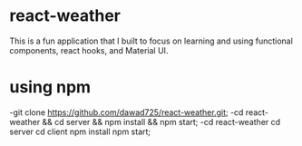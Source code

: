 # react-weather

This is a fun application that I built to focus on learning and using functional components, react hooks, and Material UI. 

# using npm 
-git clone https://github.com/dawad725/react-weather.git;
-cd react-weather && cd server && npm install && npm start;
-cd react-weather cd server cd client npm install npm start;

